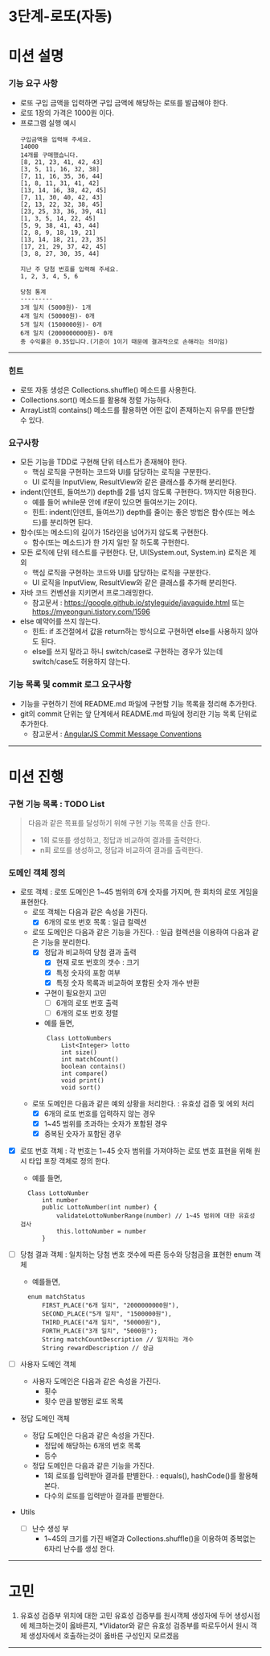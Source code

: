 3단계-로또(자동)
===
# 미션 설명
### 기능 요구 사항
- 로또 구입 금액을 입력하면 구입 금액에 해당하는 로또를 발급해야 한다.
- 로또 1장의 가격은 1000원 이다.
- 프로그램 실행 예시 
    ```
    구입금액을 입력해 주세요.
    14000
    14개를 구매했습니다.
    [8, 21, 23, 41, 42, 43]
    [3, 5, 11, 16, 32, 38]
    [7, 11, 16, 35, 36, 44]
    [1, 8, 11, 31, 41, 42]
    [13, 14, 16, 38, 42, 45]
    [7, 11, 30, 40, 42, 43]
    [2, 13, 22, 32, 38, 45]
    [23, 25, 33, 36, 39, 41]
    [1, 3, 5, 14, 22, 45]
    [5, 9, 38, 41, 43, 44]
    [2, 8, 9, 18, 19, 21]
    [13, 14, 18, 21, 23, 35]
    [17, 21, 29, 37, 42, 45]
    [3, 8, 27, 30, 35, 44]
    
    지난 주 당첨 번호를 입력해 주세요.
    1, 2, 3, 4, 5, 6
    
    당첨 통계
    ---------
    3개 일치 (5000원)- 1개
    4개 일치 (50000원)- 0개
    5개 일치 (1500000원)- 0개
    6개 일치 (2000000000원)- 0개
    총 수익률은 0.35입니다.(기준이 1이기 때문에 결과적으로 손해라는 의미임)
    ```
---

### 힌트
- 로또 자동 생성은 Collections.shuffle() 메소드를 사용한다.
- Collections.sort() 메소드를 활용해 정렬 가능하다.
- ArrayList의 contains() 메소드를 활용하면 어떤 값이 존재하는지 유무를 판단할 수 있다.

### 요구사항
- 모든 기능을 TDD로 구현해 단위 테스트가 존재해야 한다.
  - 핵심 로직을 구현하는 코드와 UI를 담당하는 로직을 구분한다.
  - UI 로직을 InputView, ResultView와 같은 클래스를 추가해 분리한다.
- indent(인덴트, 들여쓰기) depth를 2를 넘지 않도록 구현한다. 1까지만 허용한다.
  - 예를 들어 while문 안에 if문이 있으면 들여쓰기는 2이다.
  - 힌트: indent(인덴트, 들여쓰기) depth를 줄이는 좋은 방법은 함수(또는 메소드)를 분리하면 된다.
- 함수(또는 메소드)의 길이가 15라인을 넘어가지 않도록 구현한다.
  - 함수(또는 메소드)가 한 가지 일만 잘 하도록 구현한다.
- 모든 로직에 단위 테스트를 구현한다. 단, UI(System.out, System.in) 로직은 제외
  - 핵심 로직을 구현하는 코드와 UI를 담당하는 로직을 구분한다.
  - UI 로직을 InputView, ResultView와 같은 클래스를 추가해 분리한다.
- 자바 코드 컨벤션을 지키면서 프로그래밍한다.
  - 참고문서 : https://google.github.io/styleguide/javaguide.html 또는 https://myeonguni.tistory.com/1596
- else 예약어를 쓰지 않는다.
  - 힌트: if 조건절에서 값을 return하는 방식으로 구현하면 else를 사용하지 않아도 된다.
  - else를 쓰지 말라고 하니 switch/case로 구현하는 경우가 있는데 switch/case도 허용하지 않는다.

### 기능 목록 및 commit 로그 요구사항
- 기능을 구현하기 전에 README.md 파일에 구현할 기능 목록을 정리해 추가한다.
- git의 commit 단위는 앞 단계에서 README.md 파일에 정리한 기능 목록 단위로 추가한다.
  - 참고문서 : [AngularJS Commit Message Conventions](https://gist.github.com/stephenparish/9941e89d80e2bc58a153)

---
# 미션 진행
### 구현 기능 목록 : TODO List
> 다음과 같은 목표를 달성하기 위해 구현 기능 목록을 산출 한다.
> - 1회 로또를 생성하고, 정답과 비교하여 결과를 출력한다.
> - n회 로또를 생성하고, 정답과 비교하여 결과를 출력한다. 

### 도메인 객체 정의
- 로또 객체 : 로또 도메인은 1~45 범위의 6개 숫자를 가지며, 한 회차의 로또 게임을 표현한다.
  - 로또 객체는 다음과 같은 속성을 가진다.
    - [x] 6개의 로또 번호 목록 : 일급 컬렉션
  - 로또 도메인은 다음과 같은 기능을 가진다. : 일급 컬렉션을 이용하여 다음과 같은 기능을 분리한다.
    - [x] 정답과 비교하여 당첨 결과 출력
      - [x] 현재 로또 번호의 갯수 : 크기
      - [x] 특정 숫자의 포함 여부
      - [x] 특정 숫자 목록과 비교하여 포함된 숫자 개수 반환 
    - 구현이 필요한지 고민
      - [ ] 6개의 로또 번호 출력
      - [ ] 6개의 로또 번호 정렬
    - 예를 들면,
    ```
        Class LottoNumbers
            List<Integer> lotto
            int size()
            int matchCount()
            boolean contains()
            int compare()
            void print()
            void sort()
    ```
  - 로또 도메인은 다음과 같은 예외 상황을 처리한다. : 유효성 검증 및 에외 처리
    - [x] 6개의 로또 번호를 입력하지 않는 경우
    - [x] 1~45 범위를 초과하는 숫자가 포함된 경우
    - [x] 중복된 숫자가 포함된 경우
    
- [x] 로또 번호 객체 : 각 번호는 1~45 숫자 범위를 가져야하는 로또 번호 표현을 위해 원시 타입 포장 객체로 정의 한다.
  - 예를 들면, 
  ```
    Class LottoNumber
        int number
        public LottoNumber(int number) {
            validateLottoNumberRange(number) // 1~45 범위에 대한 유효성 검사
            this.lottoNumber = number
        }
  ```
  
- [ ] 당첨 결과 객체 : 일치하는 당첨 번호 갯수에 따른 등수와 당첨금을 표현한 enum 객체
  - 예를들면,
  ```
    enum matchStatus
        FIRST_PLACE("6개 일치", "2000000000원"), 
        SECOND_PLACE("5개 일치", "1500000원"), 
        THIRD_PLACE("4개 일치", "50000원"), 
        FORTH_PLACE("3개 일치", "5000원");
        String matchCountDescription // 일치하는 개수
        String rewardDescription // 상금
  ```

- [ ] 사용자 도메인 객체
    - 사용자 도메인은 다음과 같은 속성을 가진다.
      - 횟수
      - 횟수 만큼 발행된 로또 목록

- 정답 도메인 객체
  - 정답 도메인은 다음과 같은 속성을 가진다.
    - 정답에 해당하는 6개의 번호 목록
    - 등수 
  - 정답 도메인은 다음과 같은 기능을 가진다.
    - 1회 로또를 입력받아 결과를 판별한다. : equals(), hashCode()를 활용해 본다.
    - 다수의 로또를 입력받아 결과를 판별한다.
    
- Utils
  - [ ] 난수 생성 부
    - 1~45의 크기를 가진 배열과 Collections.shuffle()을 이용하여 중복없는 6자리 난수를 생성 한다. 
---

# 고민
1. 유효성 검증부 위치에 대한 고민
유효성 검증부를 원시객체 생성자에 두어 생성시점에 체크하는것이 옳바른지,
*Vlidator와 같은 유효성 검증부를 따로두어서 원시 객체 생성자에서 호출하는것이 옳바른 구성인지 모르겠음

---
 

